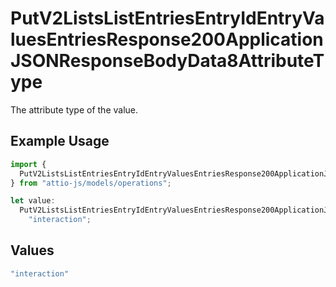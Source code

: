 # PutV2ListsListEntriesEntryIdEntryValuesEntriesResponse200ApplicationJSONResponseBodyData8AttributeType

The attribute type of the value.

## Example Usage

```typescript
import {
  PutV2ListsListEntriesEntryIdEntryValuesEntriesResponse200ApplicationJSONResponseBodyData8AttributeType,
} from "attio-js/models/operations";

let value:
  PutV2ListsListEntriesEntryIdEntryValuesEntriesResponse200ApplicationJSONResponseBodyData8AttributeType =
    "interaction";
```

## Values

```typescript
"interaction"
```